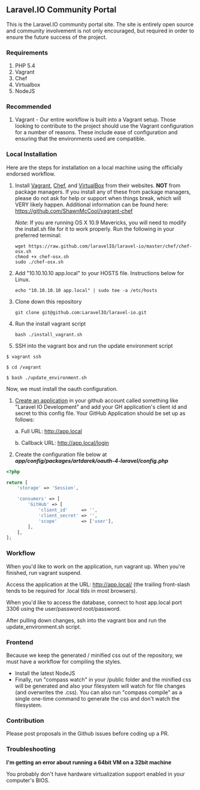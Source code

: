 ## Laravel.IO Community Portal

This is the Laravel.IO community portal site. The site is entirely open source and community involvement is not only encouraged, but required in order to ensure the future success of the project.

### Requirements

1. PHP 5.4
2. Vagrant
3. Chef
4. Virtualbox
5. NodeJS

### Recommended

1. Vagrant - Our entire workflow is built into a Vagrant setup. Those looking to
   contribute to the project should use the Vagrant configuration for a number
   of reasons. These include ease of configuration and ensuring that the
   environments used are compatible.

### Local Installation

Here are the steps for installation on a local machine using the officially endorsed workflow.

1. Install [Vagrant][1], [Chef][2], and [VirtualBox][3] from their websites. **NOT** from package managers. If you install any of these from package managers, please do not ask for help or support when things break, which will VERY likely happen. Additional information can be found here: https://github.com/ShawnMcCool/vagrant-chef

   _Note_: If you are running OS X 10.9 Mavericks, you will need to modify the install.sh file for it to work properly. Run the following in your preferred terminal:

   ```
   wget https://raw.github.com/laravelIO/laravel-io/master/chef/chef-osx.sh
   chmod +x chef-osx.sh
   sudo ./chef-osx.sh
   ```

2. Add "10.10.10.10 app.local" to your HOSTS file. Instructions below for Linux.
    ```
    echo "10.10.10.10 app.local" | sudo tee -a /etc/hosts
    ```
3. Clone down this repository
    ```
    git clone git@github.com:LaravelIO/laravel-io.git
    ```
4. Run the install vagrant script
    ```
    bash ./install_vagrant.sh
    ```
5. SSH into the vagrant box and run the update environment script

```
$ vagrant ssh

$ cd /vagrant

$ bash ./update_environment.sh
```

Now, we must install the oauth configuration.

1. [Create an application][4] in your github account called something like "Laravel IO Development" and add your GH application's client id and secret to this config file. Your GitHub Application should be set up as follows:

    a. Full URL: http://app.local

    b. Callback URL: http://app.local/login
2. Create the configuration file below at ***app/config/packages/artdarek/oauth-4-laravel/config.php***

```PHP
<?php

return [
    'storage' => 'Session',

    'consumers' => [
        'GitHub' => [
            'client_id'     => '',
            'client_secret' => '',
            'scope'         => ['user'],
        ],
    ],
];
```

### Workflow

When you'd like to work on the application, run vagrant up. When you're finished, run vagrant suspend.

Access the application at the URL: http://app.local/ (the trailing front-slash tends to be required for .local tlds in most browsers).

When you'd like to access the database, connect to host app.local port 3306 using the user/password root/password.

After pulling down changes, ssh into the vagrant box and run the update_environment.sh script.

### Frontend

Because we keep the generated / minified css out of the repository, we must have a workflow for compiling the styles.
* Install the latest NodeJS
* Finally, run "compass watch" in your /public folder and the minified css will be generated and also your filesystem will watch for file changes (and overwrites the .css). You can also run "compass compile" as a single one-time command to generate the css and don't watch the filesystem.

### Contribution

Please post proposals in the Github issues before coding up a PR.

### Troubleshooting

**I'm getting an error about running a 64bit VM on a 32bit machine**

You probably don't have hardware virtualization support enabled in your computer's BIOS.


  [1]: http://downloads.vagrantup.com/
  [2]: http://www.opscode.com/chef/install/
  [3]: https://www.virtualbox.org/wiki/Downloads
  [4]: https://github.com/settings/applications
